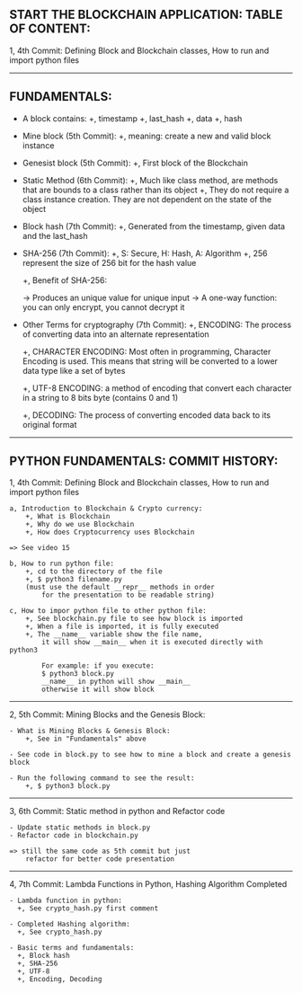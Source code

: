 ## START THE BLOCKCHAIN APPLICATION: TABLE OF CONTENT:

1, 4th Commit: Defining Block and Blockchain classes, How to run and import python files

---

## FUNDAMENTALS:

- A block contains:
  +, timestamp
  +, last_hash
  +, data
  +, hash

- Mine block (5th Commit):
  +, meaning: create a new and valid block instance

- Genesist block (5th Commit):
  +, First block of the Blockchain

- Static Method (6th Commit):
  +, Much like class method, are methods that are bounds to a class rather than its object
  +, They do not require a class instance creation. They are not dependent on
  the state of the object

- Block hash (7th Commit):
  +, Generated from the timestamp, given data and the last_hash

- SHA-256 (7th Commit):
  +, S: Secure, H: Hash, A: Algorithm
  +, 256 represent the size of 256 bit for the hash value

  +, Benefit of SHA-256:

  -> Produces an unique value for unique input
  -> A one-way function: you can only encrypt, you cannot decrypt it

- Other Terms for cryptography (7th Commit):
  +, ENCODING: The process of converting data into an alternate representation

  +, CHARACTER ENCODING: Most often in programming, Character Encoding is used.
  This means that string will be converted to a lower data type like a set of bytes

  +, UTF-8 ENCODING: a method of encoding that convert each character in a string
  to 8 bits byte (contains 0 and 1)

  +, DECODING: The process of converting encoded data back to its original format

---

## PYTHON FUNDAMENTALS: COMMIT HISTORY:

1, 4th Commit: Defining Block and Blockchain classes, How to run and import python files

    a, Introduction to Blockchain & Crypto currency:
        +, What is Blockchain
        +, Why do we use Blockchain
        +, How does Cryptocurrency uses Blockchain

    => See video 15

    b, How to run python file:
        +, cd to the directory of the file
        +, $ python3 filename.py
        (must use the default __repr__ methods in order
            for the presentation to be readable string)

    c, How to impor python file to other python file:
        +, See blockchain.py file to see how block is imported
        +, When a file is imported, it is fully executed
        +, The __name__ variable show the file name,
            it will show __main__ when it is executed directly with python3

            For example: if you execute:
            $ python3 block.py
            __name__ in python will show __main__
            otherwise it will show block

---

2, 5th Commit: Mining Blocks and the Genesis Block:

    - What is Mining Blocks & Genesis Block:
        +, See in "Fundamentals" above

    - See code in block.py to see how to mine a block and create a genesis block

    - Run the following command to see the result:
        +, $ python3 block.py

---

3, 6th Commit: Static method in python and Refactor code

    - Update static methods in block.py
    - Refactor code in blockchain.py

    => still the same code as 5th commit but just
        refactor for better code presentation

---

4, 7th Commit: Lambda Functions in Python, Hashing Algorithm Completed

    - Lambda function in python:
      +, See crypto_hash.py first comment

    - Completed Hashing algorithm:
      +, See crypto_hash.py

    - Basic terms and fundamentals:
      +, Block hash
      +, SHA-256
      +, UTF-8
      +, Encoding, Decoding
